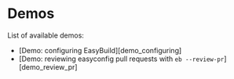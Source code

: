 # Demos

List of available demos:

* [Demo: configuring EasyBuild][demo_configuring]
* [Demo: reviewing easyconfig pull requests with `eb --review-pr`][demo_review_pr]
